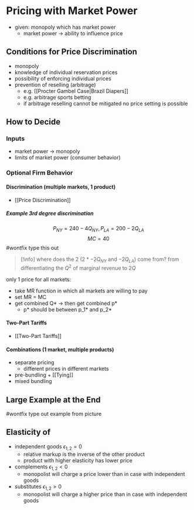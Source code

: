 # Pricing with Market Power
- given: monopoly which has market power 
	- market power -> ability to influence price
## Conditions for Price Discrimination
- monopoly
- knowledge of individual reservation prices
- possibility of enforcing individual prices
- prevention of reselling (arbitrage)
	- e.g. [[Procter Gambel Case|Brazil Diapers]]
	- e.g. arbitrage sports betting
	- if arbitrage reselling cannot be mitigated no price setting is possible
## How to Decide
### Inputs
- market power -> monopoly
- limits of market power (consumer behavior)
### Optional Firm Behavior
#### Discrimination (multiple markets, 1 product)
- [[Price Discrimination]]
##### Example 3rd degree discrimination
$$P_{NY} = 240 - 4Q_{NY}, P_{LA} = 200 - 2Q_{LA}$$
$$MC = 40$$
#wontfix type this out
> [!info]
> where does the 2 ($2*-2Q_{NY}$ and $-2Q_{LA}$) come from? 
> from differentiating the $Q^2$ of marginal revenue to $2Q$

only 1 price for all markets:
- take MR function in which all markets are willing to pay
- set MR = MC
- get combined Q* -> then get combined p*
	- p* should be between p_1* and p_2*
#### Two-Part Tariffs
- [[Two-Part Tariffs]]
#### Combinations (1 market, multiple products)
- separate pricing
	- different prices in different markets
- pre-bundling + [[Tying]]
- mixed bundling
## Large Example at the End
#wontfix type out example from picture
## Elasticity of 
- independent goods $\epsilon_{1,2} = 0$
	- relative markup is the inverse of the other product
	- product with higher elasticity has lower price
- complements $\epsilon_{1,2} < 0$
	- monopolist will charge a price lower than in case with independent goods
- substitutes $\epsilon_{1,2} > 0$
	- monopolist will charge a higher price than in case with independent goods

